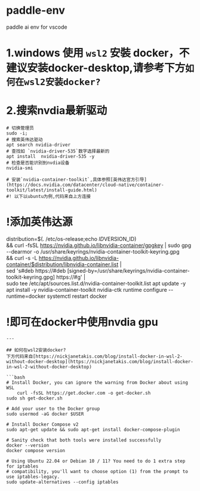 # paddle-env
paddle ai env for vscode

# 1.windows 使用 `wsl2` 安裝 docker，不建议安装docker-desktop,请参考下方`如何在wsl2安装docker?`
# 2.搜索nvdia最新驱动
```
# 切换管理员
sudo -i;
# 搜索英伟达驱动
apt search nvidia-driver
# 查找如 `nvidia-driver-535`数字选择最新的
apt install  nvidia-driver-535 -y
# 检查是否能识别到nvdia设备
nvidia-smi

# 安装`nvidia-container-toolkit`,具体参照[英伟达官方引导](https://docs.nvidia.com/datacenter/cloud-native/container-toolkit/latest/install-guide.html)
#! 以下以ubuntu为例,代码来自上方连接

```
# !添加英伟达源
distribution=$(. /etc/os-release;echo $ID$VERSION_ID) \
      && curl -fsSL https://nvidia.github.io/libnvidia-container/gpgkey | sudo gpg --dearmor -o /usr/share/keyrings/nvidia-container-toolkit-keyring.gpg \
      && curl -s -L https://nvidia.github.io/libnvidia-container/$distribution/libnvidia-container.list | \
            sed 's#deb https://#deb [signed-by=/usr/share/keyrings/nvidia-container-toolkit-keyring.gpg] https://#g' | \
            sudo tee /etc/apt/sources.list.d/nvidia-container-toolkit.list
apt update -y
apt install -y nvidia-container-toolkit
nvidia-ctk runtime configure --runtime=docker
systemctl restart docker
# !即可在docker中使用nvdia gpu
```
---

## 如何在wsl2安装docker?
下方代码来自[https://nickjanetakis.com/blog/install-docker-in-wsl-2-without-docker-desktop](https://nickjanetakis.com/blog/install-docker-in-wsl-2-without-docker-desktop)

```bash
# Install Docker, you can ignore the warning from Docker about using WSL
    curl -fsSL https://get.docker.com -o get-docker.sh
sudo sh get-docker.sh

# Add your user to the Docker group
sudo usermod -aG docker $USER

# Install Docker Compose v2
sudo apt-get update && sudo apt-get install docker-compose-plugin

# Sanity check that both tools were installed successfully
docker --version
docker compose version

# Using Ubuntu 22.04 or Debian 10 / 11? You need to do 1 extra step for iptables
# compatibility, you'll want to choose option (1) from the prompt to use iptables-legacy.
sudo update-alternatives --config iptables
```
